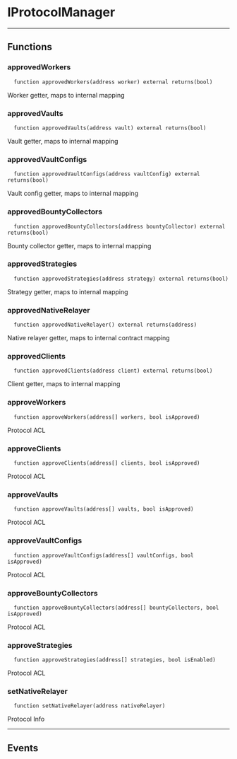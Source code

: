 # IProtocolManager




___

## Functions

### approvedWorkers

```solidity
  function approvedWorkers(address worker) external returns(bool)
```

Worker getter, maps to internal mapping



### approvedVaults

```solidity
  function approvedVaults(address vault) external returns(bool)
```

Vault getter, maps to internal mapping



### approvedVaultConfigs

```solidity
  function approvedVaultConfigs(address vaultConfig) external returns(bool)
```

Vault config getter, maps to internal mapping



### approvedBountyCollectors

```solidity
  function approvedBountyCollectors(address bountyCollector) external returns(bool)
```

Bounty collector getter, maps to internal mapping



### approvedStrategies

```solidity
  function approvedStrategies(address strategy) external returns(bool)
```

Strategy getter, maps to internal mapping



### approvedNativeRelayer

```solidity
  function approvedNativeRelayer() external returns(address)
```

Native relayer getter, maps to internal contract mapping



### approvedClients

```solidity
  function approvedClients(address client) external returns(bool)
```

Client getter, maps to internal mapping



### approveWorkers

```solidity
  function approveWorkers(address[] workers, bool isApproved)
```

Protocol ACL



### approveClients

```solidity
  function approveClients(address[] clients, bool isApproved)
```

Protocol ACL



### approveVaults

```solidity
  function approveVaults(address[] vaults, bool isApproved)
```

Protocol ACL



### approveVaultConfigs

```solidity
  function approveVaultConfigs(address[] vaultConfigs, bool isApproved)
```

Protocol ACL



### approveBountyCollectors

```solidity
  function approveBountyCollectors(address[] bountyCollectors, bool isApproved)
```

Protocol ACL



### approveStrategies

```solidity
  function approveStrategies(address[] strategies, bool isEnabled)
```

Protocol ACL



### setNativeRelayer

```solidity
  function setNativeRelayer(address nativeRelayer)
```

Protocol Info




___

## Events

